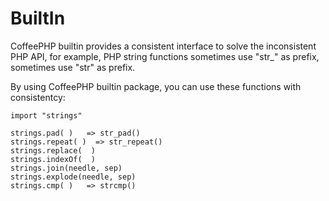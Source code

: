 BuiltIn
=======

CoffeePHP builtin provides a consistent interface to solve the inconsistent PHP API,
for example, PHP string functions sometimes use "str_" as prefix, sometimes use "str" as prefix.

By using CoffeePHP builtin package, you can use these functions with consistentcy:

    import "strings"

    strings.pad( )   => str_pad()
    strings.repeat( )  => str_repeat()
    strings.replace(  )
    strings.indexOf(  )
    strings.join(needle, sep)
    strings.explode(needle, sep)
    strings.cmp( )   => strcmp()
